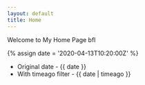 ```yaml
---
layout: default
title: Home
---
```


Welcome to My Home Page bfl

{% assign date = '2020-04-13T10:20:00Z' %}

- Original date - {{ date }}
- With timeago filter - {{ date | timeago }}